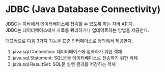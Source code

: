 # JDBC (Java Database Connectivity)
JDBC는 자바에서 데이터베이스에 접속할 수 있도록 하는 자바 API다.   
JDBC는 데이터베이스에서 자료를 쿼리하거나 업데이트하는 방법을 제공한다.

대표적으로 다음 3가지 기능을 표준 인터페이스로 정의해서 제공한다.
1. java.sql.Connection: 데이터베이스에 접속하기 위한 객체
2. java.sql.Statement: SQL문을 데이터베이스로 전송하기 위한 객체
3. java.sql.ResultSet: SQL문 실행 결과를 저장하는 객체